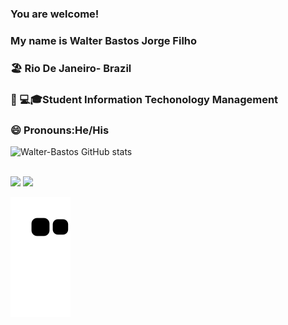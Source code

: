### You are welcome!
### My name is Walter Bastos Jorge Filho

###     🏖️  Rio De Janeiro- Brazil 
###     🧑‍ 💻🎓Student Information Techonology Management
###     😄   Pronouns:He/His

![ Walter-Bastos GitHub stats](https://github-readme-stats.vercel.app/api?username=Walter-basto&show_icons=true&theme=radical)
    
</div>
  <br>
  <a href="https://www.instagram.com/walterbastos2022/" target="_blank"><img src="https://img.shields.io/badge/-Instagram-%23E4405F?style=for-the-badge&logo=instagram&logoColor=white" target="_blank"></a>
  <a href="https://www.linkedin.com/in/walter-bastos-9a118318a/" target="_blank"><img src="https://img.shields.io/badge/-LinkedIn-%230077B5?style=for-the-badge&logo=linkedin&logoColor=white" target="_blank"></a> 
 
  ![Snake animation](https://github.com/Walter-basto/Walter-basto/blob/output/github-contribution-grid-snake.svg)
 
</div>
 
